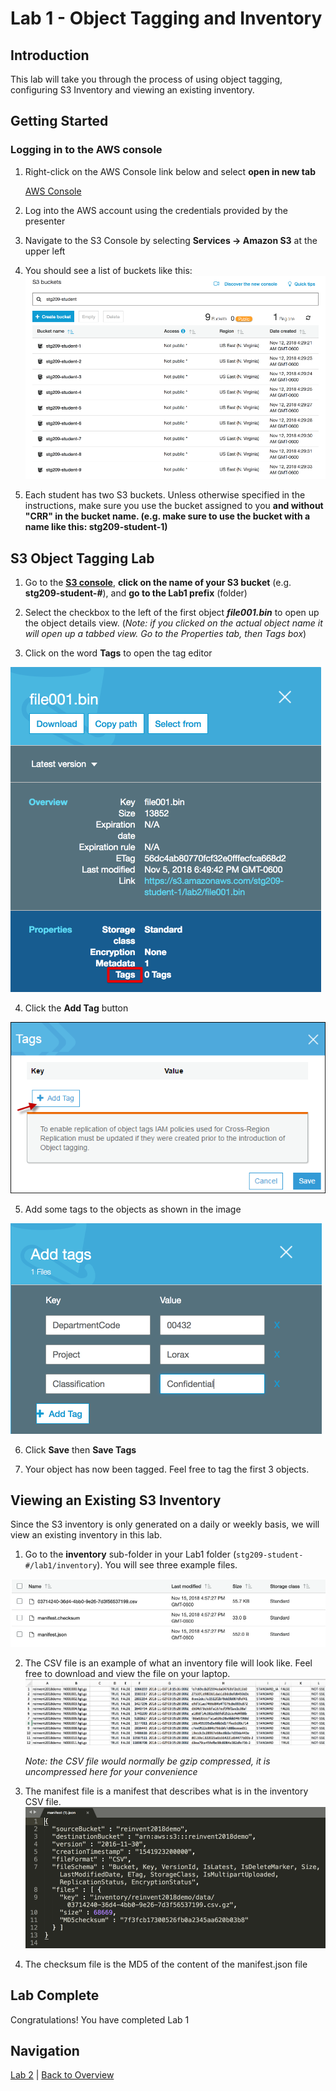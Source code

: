 # Lab 1 - Object Tagging and Inventory

## Introduction
This lab will take you through the process of using object tagging, configuring S3 Inventory and viewing an existing inventory.

## Getting Started

### Logging in to the AWS console

1. Right-click on the AWS Console link below and select **open in new tab**

    [AWS Console](https://241417343503.signin.aws.amazon.com/console) 

2. Log into the AWS account using the credentials provided by the presenter

3. Navigate to the S3 Console by selecting **Services -> Amazon S3** at the upper left

4. You should see a list of buckets like this:
![S3 Console](../images/1-console.png)

5. Each student has two S3 buckets. Unless otherwise specified in the instructions, make sure you use the bucket assigned to you **and without "CRR" in the bucket name. (e.g. make sure to use the bucket with a name like this: stg209-student-1)**

<!--
## Tagging Overview
Use object tagging to categorize storage. Each tag is a key-value pair that can be assigned during initial upload of an object or to an existing object.

 ![Object Tags](../images/2-addtags.png)

Note the following:

 * You can associate up to 10 tags with an object. Tags associated with an object must have unique tag keys.

 * A tag key can be up to 128 Unicode characters in length and tag values can be up to 256 Unicode characters in length.

 * Key and values are case sensitive.


In addition to data classification, tagging offers other benefits such as:

 * Object tags enable fine-grained access control of permissions. For example, you could grant an IAM user permissions to read only objects with specific tags using a `Condition` in an IAM policy.
 
  ```JSON5
        "Condition": {
          "StringEquals": {
            "s3:ExistingObjectTag/security": "public"
          }
  ```

 * Object tags can be used for fine-grained object lifecycle management by specifying a tag-based filter in a lifecycle rule.  

 * When using Amazon S3 analytics, you can configure filters to group objects together for analysis by object tags, by key name prefix, or by both prefix and tags.

-->

## S3 Object Tagging Lab 

1. Go to the **[S3 console](https://s3.console.aws.amazon.com/s3/home?region=us-east-1#)**, **click on the name of your S3 bucket** (e.g. **stg209-student-#**), and **go to the Lab1 prefix** (folder)

2. Select the checkbox to the left of the first object _**file001.bin**_ to open up the object details view. (_Note: if you clicked on the actual object name it will open up a tabbed view.  Go to the Properties tab, then Tags box_)

3. Click on the word **Tags** to open the tag editor

 ![Object Properties](../images/2-properties-select.png)
 
4. Click the **Add Tag** button

 ![Object Properties](../images/2-object-tags.png)

5. Add some tags to the objects as shown in the image

 ![Object Properties](../images/2-addtags.png)
 
6. Click **Save** then **Save Tags**

7. Your object has now been tagged.  Feel free to tag the first 3 objects. 

<!--
## Example Uses for S3 Object Tags
S3 object tagging allows you to categorize storage. You can configure various features including lifecycle management, cross region replication, and access control policies. Examples are shown below\.

**Object Tagging and Lifecycle Management**

In bucket lifecycle configuration, you can specify a filter to select a subset of objects to which the rule applies\. You can specify a filter based on the key name prefixes, _**object tags**_, or both\. 

Suppose you store photos \(raw and the finished format\) in your Amazon S3 bucket\. You might tag these objects as shown below: 

```
phototype=raw
or
phototype=finished
```

You might consider archiving the raw photos to Amazon Glacier sometime after they are created\. You can configure a lifecycle rule with a filter that identifies the subset of objects with the key name prefix \(`photos/`\) that have a specific tag \(`phototype=raw`\)\. 

Lifecycle Management will be covered in [Lab 2 - Storage Classes and Lifecycle Management](lab2/README.md)

**Object Tagging and Cross\-Region Replication \(CRR\)**

If you configured cross\-region replication \(CRR\) on your bucket, Amazon S3 replicates tags, provided you grant S3 permission to read the tags\. In addition, you can configure replication rules based on the key name prefixes, _**object tags**_, or both\. For more information, see [Overview of Setting Up CRR ](crr-how-setup.md)\.

Again, you might use the following photo tags: 

```
phototype=raw
or
phototype=finished
```

You might consider replicating the finished photos using CRR when they are created for extra redundancy\. You can configure a replication rule with a filter that identifies the subset of objects with the key name prefix \(`photos/`\) that have a specific tag \(`phototype=finished`\)\.

Cross Region Replication will be covered in [Lab 4 - Versioning, Cross Region Replication, and Events](lab4/README.md)

**Object Tagging and Access Control Policies**

You can also use permissions policies \(bucket and user policies\) to manage permissions related to object tagging\. 

Object tags enable fine\-grained access control for managing permissions\. You can grant conditional permissions based on object tags\. Amazon S3 supports the following condition keys that you can use to grant conditional permissions based on object tags:
+ `s3:ExistingObjectTag/<tag-key>` – Use this condition key to verify that an existing object tag has the specific tag key and value\. 
   
_**Note**_  
When granting permissions for the `PUT Object` and `DELETE Object` operations, this condition key is not supported\. That is, you cannot create a policy to grant or deny a user's permissions to delete or overwrite an object based on its existing tags\. 
   
+ `s3:RequestObjectTagKeys` – Use this condition key to restrict the tag keys that you want to allow on objects\. This is useful when adding tags to objects using the PutObjectTagging and PutObject, and POST object requests\.
   
+ `s3:RequestObjectTag/<tag-key>` – Use this condition key to restrict the tag keys and values that you want to allow on objects\. This is useful when adding tags to objects using the PutObjectTagging and PutObject, and POST Bucket requests\.

For a complete list of Amazon S3 service\-specific condition keys, see [Available Condition Keys](amazon-s3-policy-keys.md#AvailableKeys-iamV2)\. 
-->

<!--The following permissions policies illustrate how object tagging enables fine grained access permissions management\. -->

<!--

## S3 Inventory Overview
Amazon S3 inventory provides comma-separated values (CSV) or Apache optimized row columnar (ORC) output files that list your objects and their corresponding metadata on a daily or weekly basis for an S3 bucket or a shared prefix.

You can query Amazon S3 inventory using standard SQL by using Amazon Athena, Amazon Redshift Spectrum, and other tools such as Presto, Apache Hive, and Apache Spark. It's easy to use Athena to run queries on your inventory files. You can use Athena for Amazon S3 inventory queries in all Regions where Athena is available.

The following is an example CSV inventory list opened in a spreadsheet application. The heading row is shown only to help clarify the example; it is not included in the actual list.
 ![Inventory CSV](../images/2-inventory-list.png)

## Enabling Inventory Lab
When you configure an inventory list for a source bucket, you specify the destination bucket where you want the list to be stored and whether you want to generate the list daily or weekly. You can also configure what object metadata to include and whether to list all object versions or only current versions.

1. Go to the **S3 console**, **select your S3 bucket** (e.g. **stg209-student-#**)

2. Go to the **Management** tab, click the **inventory** button then click **Add new** at the bottom
 ![Object Properties](../images/1-inventory-add.png)

3. Configure the inventory settings as desired (be sure to choose your own bucket for the destination bucket **stg209-student-#**).
 ![Object Properties](../images/1-inventory-add2.png)

4. Click **Save**. 

5. You will see a confirmation screen similar to this
 ![Object Properties](../images/1-inventory-add3.png)

-->


## Viewing an Existing S3 Inventory
Since the S3 inventory is only generated on a daily or weekly basis, we will view an existing inventory in this lab.

1. Go to the **inventory** sub-folder in your Lab1 folder (`stg209-student-#/lab1/inventory`). You will see three example files.

 ![Inventory Objects](/images/1-inventory.png)

2. The CSV file is an example of what an inventory file will look like.  Feel free to download and view the file on your laptop.
![Inventory Objects](/images/1-inventory-excel.png)

    _Note: the CSV file would normally be gzip compressed, it is uncompressed here for your convenience_

3. The manifest file is a manifest that describes what is in the inventory CSV file.
 ![Inventory Objects](/images/1-inventory-manifest.png)

4. The checksum file is the MD5 of the content of the manifest.json file

## Lab Complete
Congratulations!  You have completed Lab 1

## Navigation
[Lab 2](../lab2/README.md) | 
[Back to Overview](../README.md)
